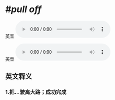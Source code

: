 # ***\#pull off*** 
英音
<audio src="./media/pull off1_AAC.aac" controls="controls"></audio>

美音
<audio src="./media/pull off2_AAC.aac" controls="controls"></audio>



  

英文释义
---
### 1.**把…驶离大路；成功完成**  


